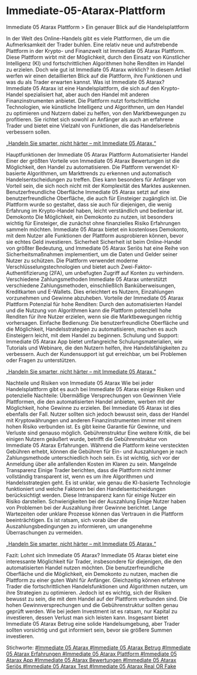 # Immediate-05-Atarax-Plattform
Immediate 05 Atarax Plattform > Ein genauer Blick auf die Handelsplattform

In der Welt des Online-Handels gibt es viele Plattformen, die um die Aufmerksamkeit der Trader buhlen. Eine relativ neue und aufstrebende Plattform in der Krypto- und Finanzwelt ist Immediate 05 Atarax Plattform. Diese Plattform wirbt mit der Möglichkeit, durch den Einsatz von Künstlicher Intelligenz (KI) und fortschrittlichen Algorithmen hohe Renditen im Handel zu erzielen. Doch wie gut ist Immediate 05 Atarax wirklich? In diesem Artikel werfen wir einen detaillierten Blick auf die Plattform, ihre Funktionen und was du als Trader erwarten kannst.
Was ist Immediate 05 Atarax?
Immediate 05 Atarax ist eine Handelsplattform, die sich auf den Krypto-Handel spezialisiert hat, aber auch den Handel mit anderen Finanzinstrumenten anbietet. Die Plattform nutzt fortschrittliche Technologien, wie künstliche Intelligenz und Algorithmen, um den Handel zu optimieren und Nutzern dabei zu helfen, von den Marktbewegungen zu profitieren. Sie richtet sich sowohl an Anfänger als auch an erfahrene Trader und bietet eine Vielzahl von Funktionen, die das Handelserlebnis verbessern sollen.

[„Handeln Sie smarter, nicht härter – mit Immediate 05 Atarax.“](https://www.thecryptodays.com/de/immediate-atarax-i2-erfahrungen/ )

Hauptfunktionen der Immediate 05 Atarax Plattform
Automatisierter Handel
Einer der größten Vorteile von Immediate 05 Atarax Bewertungen ist die Möglichkeit, den Handel zu automatisieren. Die Plattform verwendet KI-basierte Algorithmen, um Markttrends zu erkennen und automatisch Handelsentscheidungen zu treffen. Dies kann besonders für Anfänger von Vorteil sein, die sich noch nicht mit der Komplexität des Marktes auskennen.
Benutzerfreundliche Oberfläche
Immediate 05 Atarax setzt auf eine benutzerfreundliche Oberfläche, die auch für Einsteiger zugänglich ist. Die Plattform wurde so gestaltet, dass sie auch für diejenigen, die wenig Erfahrung im Krypto-Handel haben, leicht verständlich und bedienbar ist.
Demokonto
Die Möglichkeit, ein Demokonto zu nutzen, ist besonders wichtig für Einsteiger, die zunächst ohne finanzielles Risiko Erfahrungen sammeln möchten. Immediate 05 Atarax bietet ein kostenloses Demokonto, mit dem Nutzer alle Funktionen der Plattform ausprobieren können, bevor sie echtes Geld investieren.
Sicherheit
Sicherheit ist beim Online-Handel von größter Bedeutung, und Immediate 05 Atarax Seriös hat eine Reihe von Sicherheitsmaßnahmen implementiert, um die Daten und Gelder seiner Nutzer zu schützen. Die Plattform verwendet moderne Verschlüsselungstechnologien und bietet auch Zwei-Faktor-Authentifizierung (2FA), um unbefugten Zugriff auf Konten zu verhindern.
Verschiedene Zahlungsmethoden
Immediate 05 Atarax unterstützt verschiedene Zahlungsmethoden, einschließlich Banküberweisungen, Kreditkarten und E-Wallets. Dies erleichtert es Nutzern, Einzahlungen vorzunehmen und Gewinne abzuheben.
Vorteile der Immediate 05 Atarax Plattform
Potenzial für hohe Renditen: Durch den automatisierten Handel und die Nutzung von Algorithmen kann die Plattform potenziell hohe Renditen für ihre Nutzer erzielen, wenn sie die Marktbewegungen richtig vorhersagen.
Einfache Bedienung: Die benutzerfreundliche Oberfläche und die Möglichkeit, Handelsstrategien zu automatisieren, machen es auch Einsteigern leicht, mit dem Handel zu beginnen.
Schulung und Support: Immediate 05 Atarax App bietet umfangreiche Schulungsmaterialien, wie Tutorials und Webinare, die den Nutzern helfen, ihre Handelsfähigkeiten zu verbessern. Auch der Kundensupport ist gut erreichbar, um bei Problemen oder Fragen zu unterstützen.

[„Handeln Sie smarter, nicht härter – mit Immediate 05 Atarax.“](https://www.thecryptodays.com/de/immediate-atarax-i2-erfahrungen/ )

Nachteile und Risiken von Immediate 05 Atarax
Wie bei jeder Handelsplattform gibt es auch bei Immediate 05 Atarax einige Risiken und potenzielle Nachteile:
Übermäßige Versprechungen von Gewinnen
Viele Plattformen, die den automatisierten Handel anbieten, werben mit der Möglichkeit, hohe Gewinne zu erzielen. Bei Immediate 05 Atarax ist dies ebenfalls der Fall. Nutzer sollten sich jedoch bewusst sein, dass der Handel mit Kryptowährungen und anderen Finanzinstrumenten immer mit einem hohen Risiko verbunden ist. Es gibt keine Garantie für Gewinne, und Verluste sind genauso möglich.
Gebührenstruktur
Eine weitere Kritik, die bei einigen Nutzern geäußert wurde, betrifft die Gebührenstruktur von Immediate 05 Atarax Erfahrungen. Während die Plattform keine versteckten Gebühren erhebt, können die Gebühren für Ein- und Auszahlungen je nach Zahlungsmethode unterschiedlich hoch sein. Es ist wichtig, sich vor der Anmeldung über alle anfallenden Kosten im Klaren zu sein.
Mangelnde Transparenz
Einige Trader berichten, dass die Plattform nicht immer vollständig transparent ist, wenn es um ihre Algorithmen und Handelsstrategien geht. Es ist unklar, wie genau die KI-basierte Technologie funktioniert und welche Faktoren bei den Handelsentscheidungen berücksichtigt werden. Diese Intransparenz kann für einige Nutzer ein Risiko darstellen.
Schwierigkeiten bei der Auszahlung
Einige Nutzer haben von Problemen bei der Auszahlung ihrer Gewinne berichtet. Lange Wartezeiten oder unklare Prozesse können das Vertrauen in die Plattform beeinträchtigen. Es ist ratsam, sich vorab über die Auszahlungsbedingungen zu informieren, um unangenehme Überraschungen zu vermeiden.

[„Handeln Sie smarter, nicht härter – mit Immediate 05 Atarax.“](https://www.thecryptodays.com/de/immediate-atarax-i2-erfahrungen/ )

Fazit: Lohnt sich Immediate 05 Atarax?
Immediate 05 Atarax bietet eine interessante Möglichkeit für Trader, insbesondere für diejenigen, die den automatisierten Handel nutzen möchten. Die benutzerfreundliche Oberfläche und die Möglichkeit, ein Demokonto zu nutzen, machen die Plattform zu einer guten Wahl für Anfänger. Gleichzeitig können erfahrene Trader die fortschrittlichen Handelsfunktionen und Algorithmen nutzen, um ihre Strategien zu optimieren.
Jedoch ist es wichtig, sich der Risiken bewusst zu sein, die mit dem Handel auf der Plattform verbunden sind. Die hohen Gewinnversprechungen und die Gebührenstruktur sollten genau geprüft werden. Wie bei jedem Investment ist es ratsam, nur Kapital zu investieren, dessen Verlust man sich leisten kann. 
Insgesamt bietet Immediate 05 Atarax Betrug eine solide Handelsumgebung, aber Trader sollten vorsichtig und gut informiert sein, bevor sie größere Summen investieren.

Stichworte:
[#Immediate 05 Atarax #Immediate 05 Atarax Betrug
#Immediate 05 Atarax Erfahrungen #Immediate 05 Atarax Plattform
#Immediate 05 Atarax App #Immediate 05 Atarax Bewertungen #Immediate 05 Atarax Seriös #Immediate 05 Atarax Test #Immediate 05 Atarax Real OR Fake](https://www.thecryptodays.com/de/immediate-atarax-i2-erfahrungen/ )
